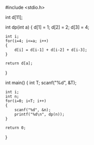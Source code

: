 #include <stdio.h>

int d[11];

int dp(int a)
{
	d[1] = 1;
	d[2] = 2;
	d[3] = 4;
	
	int i;
	for(i=4; i<=a; i++)
	{
		d[i] = d[i-1] + d[i-2] + d[i-3];
	}
	
	return d[a];
}

int main()
{
	int T;
	scanf("%d", &T);
	
	int i;
	int n;
	for(i=0; i<T; i++)
	{
		scanf("%d", &n);
		printf("%d\n", dp(n));
	}
	
	return 0;
}
